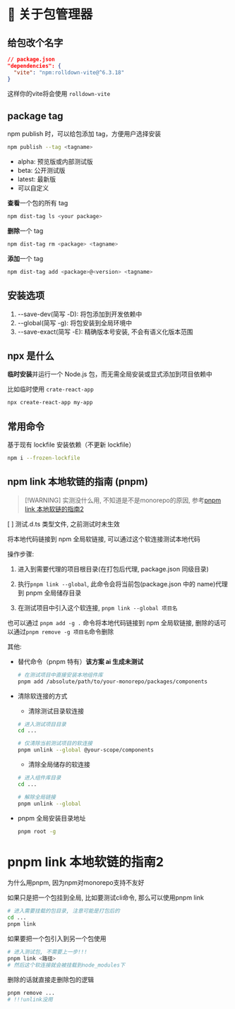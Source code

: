 # 🧩 关于包管理器

## 给包改个名字

```json
// package.json
"dependencies": {
  "vite": "npm:rolldown-vite@^6.3.18"
}
```

这样你的vite将会使用 `rolldown-vite`

## package tag

npm publish 时，可以给包添加 tag，方便用户选择安装

```bash
npm publish --tag <tagname>
```

- alpha: 预览版或内部测试版
- beta: 公开测试版
- latest: 最新版
- 可以自定义

**查看**一个包的所有 tag

```bash
npm dist-tag ls <your package>
```

**删除**一个 tag

```bash
npm dist-tag rm <package> <tagname>
```

**添加**一个 tag

```bash
npm dist-tag add <package>@<version> <tagname>
```

## 安装选项

1. --save-dev(简写 -D)​: 将包添加到开发依赖中
2. --global(简写 -g): 将包安装到全局环境中
3. --save-exact(简写 -E): 精确版本号安装, 不会有语义化版本范围

## npx 是什么

**临时安装**并运行一个 Node.js 包，而无需全局安装或显式添加到项目依赖中

比如临时使用 `crate-react-app`

```bash
npx create-react-app my-app
```

## 常用命令

基于现有 lockfile 安装依赖（不更新 lockfile）

```bash
npm i --frozen-lockfile
```

## npm link 本地软链的指南 (pnpm)

> [!WARNING] 实测没什么用, 不知道是不是monorepo的原因, 参考[pnpm link 本地软链的指南2](#pnpm-link-本地软链的指南2)

[ ] 测试.d.ts 类型文件, 之前测试时未生效

将本地代码链接到 npm 全局软链接, 可以通过这个软连接测试本地代码

操作步骤:

1. 进入到需要代理的项目根目录(在打包后代理, package.json 同级目录)

2. 执行`pnpm link --global`, 此命令会将当前包(package.json 中的 name)代理到 pnpm 全局储存目录

3. 在测试项目中引入这个软连接, `pnpm link --global 项目名`

也可以通过 `pnpm add -g .` 命令将本地代码链接到 npm 全局软链接, 删除的话可以通过`pnpm remove -g 项目名`命令删除

其他:

- 替代命令（pnpm 特有）**该方案 ai 生成未测试**

  ```bash
  # 在测试项目中直接安装本地组件库
  pnpm add /absolute/path/to/your-monorepo/packages/components
  ```

- 清除软连接的方式

  - 清除测试目录软连接

  ```bash
  # 进入测试项目目录
  cd ...

  # 仅清除当前测试项目的软连接
  pnpm unlink --global @your-scope/components
  ```

  - 清除全局储存的软连接

  ```bash
  # 进入组件库目录
  cd ...

  # 解除全局链接
  pnpm unlink --global
  ```

- pnpm 全局安装目录地址
  ```bash
  pnpm root -g
  ```

# pnpm link 本地软链的指南2

为什么用pnpm, 因为npm对monorepo支持不友好

如果只是把一个包挂到全局, 比如要测试cli命令, 那么可以使用pnpm link

```bash
# 进入需要挂载的包目录, 注意可能是打包后的
cd ...
pnpm link
```

如果要把一个包引入到另一个包使用

```bash
# 进入测试包, 不需要上一步!!!
pnpm link <路径>
# 然后这个软连接就会被挂载到node_modules下
```

删除的话就直接走删除包的逻辑

```bash
pnpm remove ...
# !!!unlink没用
```
